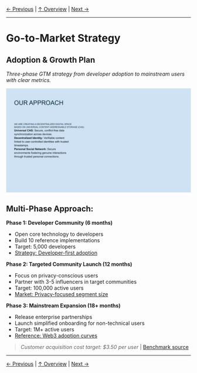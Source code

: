 [← Previous](slide08.md) | [↑ Overview](../README.md) | [Next →](slide10.md)

---

# Go-to-Market Strategy

## Adoption & Growth Plan

*Three-phase GTM strategy from developer adoption to mainstream users with clear metrics.*

![Go-to-Market Strategy](../images/slide17.png)


## Multi-Phase Approach:

**Phase 1: Developer Community (6 months)**
- Open core technology to developers
- Build 10 reference implementations
- Target: 5,000 developers
- [Strategy: Developer-first adoption](https://www.heavybit.com/library/video/developer-first-products)

**Phase 2: Targeted Community Launch (12 months)**
- Focus on privacy-conscious users
- Partner with 3-5 influencers in target communities
- Target: 100,000 active users
- [Market: Privacy-focused segment size](https://www.pewresearch.org/internet/2019/11/15/americans-and-privacy-concerned-confused-and-feeling-lack-of-control-over-their-personal-information/)

**Phase 3: Mainstream Expansion (18+ months)**
- Release enterprise partnerships
- Launch simplified onboarding for non-technical users
- Target: 1M+ active users
- [Reference: Web3 adoption curves](https://a16z.com/the-web3-growth-stack/)

> *Customer acquisition cost target: $3.50 per user* | [Benchmark source](https://www.profitwell.com/recur/all/customer-acquisition-cost)



---

[← Previous](slide08.md) | [↑ Overview](../README.md) | [Next →](slide10.md)

